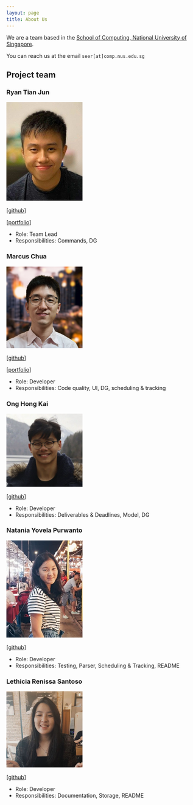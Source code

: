 ```yaml
---
layout: page
title: About Us
---
```


We are a team based in the [School of Computing, National University of Singapore](http://www.comp.nus.edu.sg).

You can reach us at the email `seer[at]comp.nus.edu.sg`

## Project team

### Ryan Tian Jun

<img src="images/ryantianj.png" width="200px">

[[github](https://github.com/ryantianj)]

[[portfolio](team/ryantianj.md)]

* Role: Team Lead
* Responsibilities: Commands, DG

### Marcus Chua

<img src="images/marcuschj.png" width="200px">

[[github](https://github.com/marcuschj)]

[[portfolio](team/marcuschj.md)]

* Role: Developer
* Responsibilities: Code quality, UI, DG, scheduling & tracking

### Ong Hong Kai

<img src="images/imerbear.png" width="200px">

[[github](https://github.com/Imerbear)]

* Role: Developer
* Responsibilities:  Deliverables & Deadlines, Model, DG

### Natania Yovela Purwanto

<img src="images/nataniayp.png" width="200px">

[[github](http://github.com/nataniayp)]

* Role: Developer
* Responsibilities: Testing, Parser, Scheduling & Tracking, README

### Lethicia Renissa Santoso

<img src="images/lethiciars.png" width="200px">

[[github](http://github.com/lethiciars)]

* Role: Developer
* Responsibilities: Documentation, Storage, README
